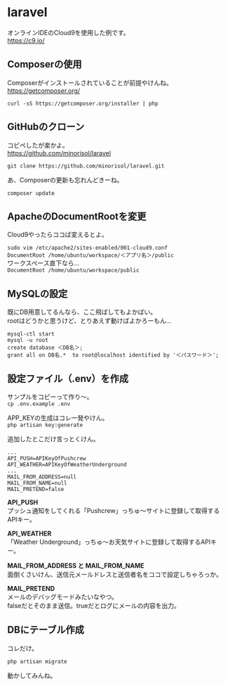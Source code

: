# laravel

オンラインIDEのCloud9を使用した例です。  
<https://c9.io/>

## Composerの使用

Composerがインストールされていることが前提やけんね。  
<https://getcomposer.org/>

`curl -sS https://getcomposer.org/installer | php`

## GitHubのクローン

コピペしたが楽かよ。  
<https://github.com/minorisol/laravel>

`git clone https://github.com/minorisol/laravel.git`

あ、Composerの更新も忘れんどきーね。

`composer update`

## ApacheのDocumentRootを変更

Cloud9やったらココば変えるとよ。

`sudo vim /etc/apache2/sites-enabled/001-cloud9.conf`  
`DocumentRoot /home/ubuntu/workspace/＜アプリ名＞/public`  
ワークスペース直下なら...  
`DocumentRoot /home/ubuntu/workspace/public`  

## MySQLの設定

既にDB用意してるんなら、ここ飛ばしてもよかばい。  
rootはどうかと思うけど、とりあえず動けばよかろーもん...

```html:command
mysql-ctl start  
mysql -u root  
create database ＜DB名＞;  
grant all on DB名.*  to root@localhost identified by '＜パスワード＞';
```

## 設定ファイル（.env）を作成

サンプルをコピーって作り～。  
`cp .env.example .env`

APP_KEYの生成はコレ一発やけん。  
`php artisan key:generate`

追加したとこだけ言っとくけん。


```html:command
...  
API_PUSH=APIKeyOfPushcrew  
API_WEATHER=APIKeyOfWeatherUnderground  
...  
MAIL_FROM_ADDRESS=null  
MAIL_FROM_NAME=null  
MAIL_PRETEND=false
```

**API_PUSH**  
プッシュ通知をしてくれる「Pushcrew」っちゅ～サイトに登録して取得するAPIキー。

**API_WEATHER**  
「Weather Underground」っちゅ～お天気サイトに登録して取得するAPIキー。

**MAIL_FROM_ADDRESS と MAIL_FROM_NAME**  
面倒くさいけん、送信元メールドレスと送信者名をココで設定しちゃろっか。

**MAIL_PRETEND**  
メールのデバッグモードみたいなやつ。  
falseだとそのまま送信。trueだとログにメールの内容を出力。

## DBにテーブル作成

コレだけ。

`php artisan migrate`

動かしてみんね。
